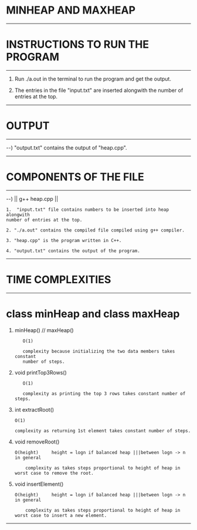 
# MINHEAP AND MAXHEAP
------------------------------------
# INSTRUCTIONS TO RUN THE PROGRAM
------------------------------------

1. Run ./a.out in the terminal to run the program and get the output.

2. The entries in the file "input.txt" are inserted alongwith the number of entries at the top.

----------------
# OUTPUT
----------------

--)  "output.txt" contains the output of "heap.cpp".

------------------------------------
# COMPONENTS OF THE FILE
------------------------------------

--) || g++ heap.cpp ||

    1.  "input.txt" file contains numbers to be inserted into heap alongwith
	number of entries at the top.

    2. "./a.out" contains the compiled file compiled using g++ compiler.

    3. "heap.cpp" is the program written in C++.

    4. "output.txt" contains the output of the program.


-----------------------------------
# TIME COMPLEXITIES
------------------------------------

# class minHeap and class maxHeap

1) minHeap() // maxHeap()

          O(1)

          complexity because initializing the two data members takes constant
          number of steps.

2) void printTop3Rows()

          O(1)

          complexity as printing the top 3 rows takes constant number of steps.

3) int extractRoot()
          
	   O(1)       
	  
	   complexity as returning 1st element takes constant number of steps.

4) void removeRoot()
          
	   O(height)     height = logn if balanced heap |||between logn -> n in general

           complexity as takes steps proportional to height of heap in worst case to remove the root.

5) void insertElement()
          
	   O(height)     height = logn if balanced heap |||between logn -> n in general

           complexity as takes steps proportional to height of heap in worst case to insert a new element.


-------------------------------------------------------------------------------------------------------------------------------------
